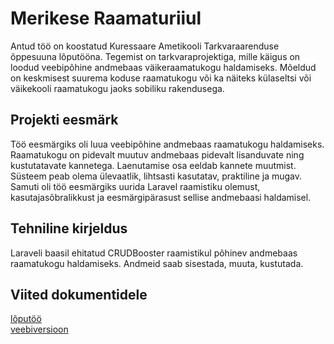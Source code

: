 # Merikese Raamaturiiul
Antud töö on koostatud Kuressaare Ametikooli Tarkvaraarenduse õppesuuna lõputööna. Tegemist on tarkvaraprojektiga, mille käigus on loodud veebipõhine andmebaas väikeraamatukogu haldamiseks. Mõeldud on keskmisest suurema koduse raamatukogu või ka näiteks külaseltsi või väikekooli raamatukogu jaoks sobiliku rakendusega.

## Projekti eesmärk
Töö eesmärgiks oli luua veebipõhine andmebaas raamatukogu haldamiseks. Raamatukogu on pidevalt muutuv andmebaas pidevalt lisanduvate ning kustutatavate kannetega. Laenutamise osa eeldab kannete muutmist. Süsteem peab olema ülevaatlik, lihtsasti kasutatav, praktiline ja mugav.
Samuti oli töö eesmärgiks uurida Laravel raamistiku olemust, kasutajasõbralikkust ja eesmärgipärasust sellise andmebaasi haldamisel.

## Tehniline kirjeldus
Laraveli baasil ehitatud CRUDBooster raamistikul põhinev andmebaas raamatukogu haldamiseks. Andmeid saab sisestada, muuta, kustutada. 

## Viited dokumentidele
[lõputöö](https://kak-my.sharepoint.com/:b:/r/personal/merike_toose_ametikool_ee/Documents/L%C3%B5put%C3%B6%C3%B6.pdf?csf=1&web=1&e=FysUuS)<br>
[veebiversioon](https://raamat.ta18toose.itmajakas.ee/admin/login)


